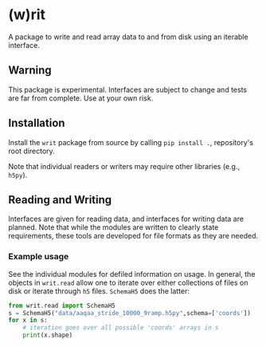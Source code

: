 # (w)rit

A package to write and read array data to and from disk using an iterable interface.

## Warning

This package is experimental. Interfaces are subject to change and tests are
far from complete. Use at your own risk.

## Installation

Install the `writ` package from source by calling `pip install .`, repository's
root directory. 

Note that individual readers or writers may require other libraries (e.g., 
`h5py`).

## Reading and Writing

Interfaces are given for reading data, and interfaces for writing data are
planned. Note that while the modules are written to clearly state requirements,
these tools are developed for file formats as they are needed.

### Example usage

See the individual modules for defiled information on usage. In general, the objects
in `writ.read` allow one to iterate over either collections of files on disk or iterate
through `h5` files. `SchemaH5` does the latter:

```python
from writ.read import SchemaH5
s = SchemaH5("data/aaqaa_stride_10000_9ramp.h5py",schema=['coords'])
for x in s:
    # iteration goes over all possible 'coords' arrays in s
    print(x.shape)
```
